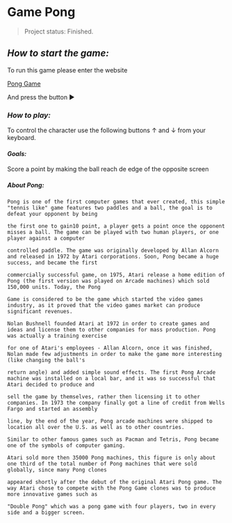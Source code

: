 <h1>Game Pong</h1>

>Project status: Finished.

<h2><em>How to start the game:</em></h2>

To run this game please enter the website

<a href="https://editor.p5js.org/leoabreu/sketches/hsmkx3kGI">Pong Game</a>

<p>And press the button &#9654; </p>

<h3><em>How to play:</em></h3>

To control the character use the following buttons &#8593; and &#8595; from your keyboard.

<h4><em>Goals:</em></h4>

Score a point by making the ball reach de edge of the opposite screen

<h5><em>About Pong:</em></h5>

```
Pong is one of the first computer games that ever created, this simple "tennis like" game features two paddles and a ball, the goal is to defeat your opponent by being

the first one to gain10 point, a player gets a point once the opponent misses a ball. The game can be played with two human players, or one player against a computer 

controlled paddle. The game was originally developed by Allan Alcorn and released in 1972 by Atari corporations. Soon, Pong became a huge success, and became the first 

commercially successful game, on 1975, Atari release a home edition of Pong (the first version was played on Arcade machines) which sold 150,000 units. Today, the Pong 

Game is considered to be the game which started the video games industry, as it proved that the video games market can produce significant revenues.

Nolan Bushnell founded Atari at 1972 in order to create games and ideas and license them to other companies for mass production. Pong was actually a training exercise 

for one of Atari's employees - Allan Alcorn, once it was finished, Nolan made few adjustments in order to make the game more interesting (like changing the ball's 

return angle) and added simple sound effects. The first Pong Arcade machine was installed on a local bar, and it was so successful that Atari decided to produce and 

sell the game by themselves, rather then licensing it to other companies. In 1973 the company finally got a line of credit from Wells Fargo and started an assembly 

line, by the end of the year, Pong arcade machines were shipped to location all over the U.S. as well as to other countries.

Similar to other famous games such as Pacman and Tetris, Pong became one of the symbols of computer gaming.

Atari sold more then 35000 Pong machines, this figure is only about one third of the total number of Pong machines that were sold globally, since many Pong clones 

appeared shortly after the debut of the original Atari Pong game. The way Atari chose to compete with the Pong Game clones was to produce more innovative games such as 

"Double Pong" which was a pong game with four players, two in every side and a bigger screen.
```
